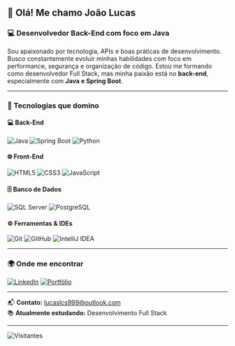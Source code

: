 ## 👋 Olá! Me chamo João Lucas  
### 💻 Desenvolvedor Back-End com foco em Java

Sou apaixonado por tecnologia, APIs e boas práticas de desenvolvimento. Busco constantemente evoluir minhas habilidades com foco em performance, segurança e organização de código. Estou me formando como desenvolvedor Full Stack, mas minha paixão está no **back-end**, especialmente com **Java e Spring Boot**.

---

### 🧰 Tecnologias que domino

#### 💻 Back-End
![Java](https://img.shields.io/badge/Java-%23ED8B00.svg?style=flat-square&logo=java&logoColor=white)
![Spring Boot](https://img.shields.io/badge/Spring_Boot-6DB33F.svg?style=flat-square&logo=spring-boot&logoColor=white)
![Python](https://img.shields.io/badge/Python-3776AB.svg?style=flat-square&logo=python&logoColor=white)

#### 🌐 Front-End
![HTML5](https://img.shields.io/badge/HTML5-E34F26.svg?style=flat-square&logo=html5&logoColor=white)
![CSS3](https://img.shields.io/badge/CSS3-1572B6.svg?style=flat-square&logo=css3&logoColor=white)
![JavaScript](https://img.shields.io/badge/JavaScript-F7DF1E.svg?style=flat-square&logo=javascript&logoColor=black)

#### 🗄️ Banco de Dados
![SQL Server](https://img.shields.io/badge/SQL_Server-CC2927.svg?style=flat-square&logo=microsoftsqlserver&logoColor=white)
![PostgreSQL](https://img.shields.io/badge/PostgreSQL-4169E1.svg?style=flat-square&logo=postgresql&logoColor=white)

#### ⚙️ Ferramentas & IDEs
![Git](https://img.shields.io/badge/Git-F05032.svg?style=flat-square&logo=git&logoColor=white)
![GitHub](https://img.shields.io/badge/GitHub-181717.svg?style=flat-square&logo=github&logoColor=white)
![IntelliJ IDEA](https://img.shields.io/badge/IntelliJ_IDEA-000000.svg?style=flat-square&logo=intellij-idea&logoColor=white)

---

### 🌍 Onde me encontrar

[![LinkedIn](https://img.shields.io/badge/-João%20Lucas-0077B5?style=for-the-badge&logo=linkedin&logoColor=white)](https://www.linkedin.com/in/joão-lucas-82190a305/)
[![Portfólio](https://img.shields.io/badge/-Portfólio-00dfc4?style=for-the-badge&logo=githubpages&logoColor=black)](https://lucaslcss.github.io/portfolio/)

---

📬 **Contato:** [lucaslcs999@outlook.com](mailto:lucaslcs999@outlook.com)    
📚 **Atualmente estudando:** Desenvolvimento Full Stack  

---

![Visitantes](https://komarev.com/ghpvc/?username=LucasLCSs&color=blue&style=flat-square)
